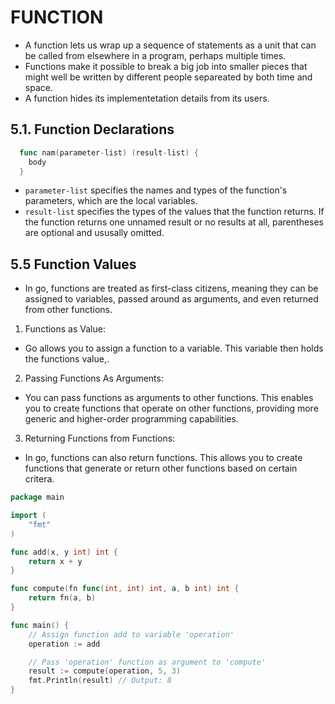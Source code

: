 # FUNCTION

+ A function lets us wrap up a sequence of statements as a unit that can be called from elsewhere in a program, perhaps multiple times.
+ Functions make it possible to break a big job into smaller pieces that might well be written by different people separeated by both time and space.
+ A function hides its implementetation details from its users.

## 5.1. Function Declarations
```go
  func nam(parameter-list) (result-list) {
    body
  }
```

- `parameter-list` specifies the names and types of the function's parameters, which are the local variables.
- `result-list` specifies the types of the values that the function returns. If the function returns one unnamed result or no results at all, parentheses are optional and ususally omitted.

## 5.5 Function Values
- In go, functions are treated as first-class citizens, meaning they can be assigned to variables, passed around as arguments, and even returned from other functions.

1. Functions as Value:
  - Go allows you to assign a function to a variable. This variable then holds the functions value,.
2. Passing Functions As Arguments:
  - You can pass functions as arguments to other functions. This enables you to create functions that operate on other functions, providing more generic and higher-order programming capabilities.
3. Returning Functions from Functions:
  - In go, functions can also return functions. This allows you to create functions that generate or return other functions based on certain critera.

```go
package main

import (
	"fmt"
)

func add(x, y int) int {
	return x + y
}

func compute(fn func(int, int) int, a, b int) int {
	return fn(a, b)
}

func main() {
	// Assign function add to variable 'operation'
	operation := add

	// Pass 'operation' function as argument to 'compute'
	result := compute(operation, 5, 3)
	fmt.Println(result) // Output: 8
}

```
